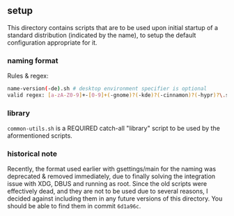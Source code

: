 ## setup
This directory contains scripts that are to be used upon initial startup of a standard distribution (indicated by the name), to setup the default configuration appropriate for it.

### naming format
Rules & regex:
```bash
name-version(-de).sh # desktop environment specifier is optional
valid regex: [a-zA-Z0-9]+-[0-9]+(-gnome)?(-kde)?(-cinnamon)?(-hypr)?\.sh
```

### library
`common-utils.sh` is a REQUIRED catch-all "library" script to be used by the aformentioned scripts.

### historical note
Recently, the format used earlier with gsettings/main for the naming was deprecated & removed immediately, due to finally solving the integration issue with XDG, DBUS and running as root.
Since the old scripts were effectively dead, and they are not to be used due to several reasons, I decided against including them in any future versions of this directory. 
You should be able to find them in commit `6d1a96c`.
